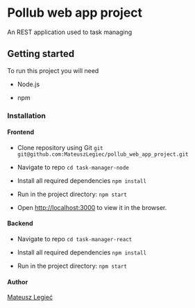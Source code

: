 # Pollub web app project
An REST application used to task managing

## Getting started
   
   To run this project you will need 
   
   - Node.js
   
   - npm
   
### Installation
   
#### Frontend
   
   - Clone repository using Git `git git@github.com:MateuszLegiec/pollub_web_app_project.git`
   
   - Navigate to repo `cd task-manager-node`
   
   - Install all required dependencies `npm install`
 
   - Run in the project directory: `npm start`

   - Open [http://localhost:3000](http://localhost:3000) to view it in the browser.
   
#### Backend
  
   - Navigate to repo `cd task-manager-react`
   
   - Install all required dependencies `npm install`
 
   - Run in the project directory: `npm start`
  
#### Author

   [Mateusz Legieć](https://github.com/MateuszLegiec)
